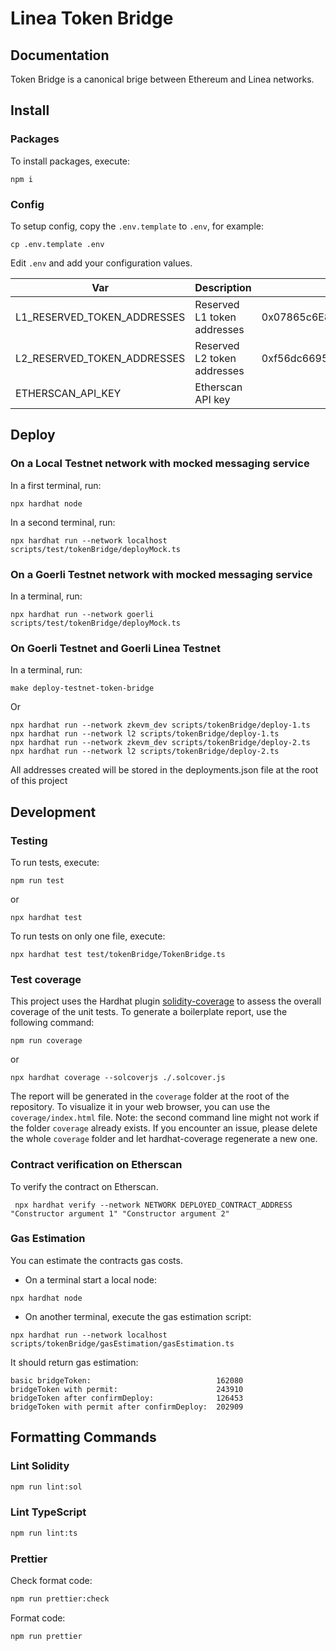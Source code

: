 # Linea Token Bridge

## Documentation

Token Bridge is a canonical brige between Ethereum and Linea networks.

## Install

### Packages

To install packages, execute:

```shell
npm i
```

### Config

To setup config, copy the `.env.template` to `.env`, for example:

```shell
cp .env.template .env
```

Edit `.env` and add your configuration values.

| Var                         | Description                 | Default                                    |
| --------------------------- | --------------------------- | ------------------------------------------ |
| L1_RESERVED_TOKEN_ADDRESSES | Reserved L1 token addresses | 0x07865c6E87B9F70255377e024ace6630C1Eaa37F |
| L2_RESERVED_TOKEN_ADDRESSES | Reserved L2 token addresses | 0xf56dc6695cF1f5c364eDEbC7Dc7077ac9B586068 |
| ETHERSCAN_API_KEY           | Etherscan API key           |                                            |

## Deploy

### On a Local Testnet network with mocked messaging service

In a first terminal, run:

```shell
npx hardhat node
```

In a second terminal, run:

```shell
npx hardhat run --network localhost scripts/test/tokenBridge/deployMock.ts
```

### On a Goerli Testnet network with mocked messaging service

In a terminal, run:

```shell
npx hardhat run --network goerli scripts/test/tokenBridge/deployMock.ts
```

### On Goerli Testnet and Goerli Linea Testnet

In a terminal, run:

```shell
make deploy-testnet-token-bridge
```

Or

```shell
npx hardhat run --network zkevm_dev scripts/tokenBridge/deploy-1.ts
npx hardhat run --network l2 scripts/tokenBridge/deploy-1.ts
npx hardhat run --network zkevm_dev scripts/tokenBridge/deploy-2.ts
npx hardhat run --network l2 scripts/tokenBridge/deploy-2.ts
```

All addresses created will be stored in the deployments.json file at the root of this project

## Development

### Testing

To run tests, execute:

```shell
npm run test
```

or

```shell
npx hardhat test
```

To run tests on only one file, execute:

```shell
npx hardhat test test/tokenBridge/TokenBridge.ts
```

### Test coverage

This project uses the Hardhat plugin [solidity-coverage](https://github.com/sc-forks/solidity-coverage/blob/master/HARDHAT_README.md) to assess the overall coverage of the unit tests.
To generate a boilerplate report, use the following command:

```shell
npm run coverage
```

or

```shell
npx hardhat coverage --solcoverjs ./.solcover.js
```

The report will be generated in the `coverage` folder at the root of the repository. To visualize it in your web browser, you can use the `coverage/index.html` file.
Note: the second command line might not work if the folder `coverage` already exists. If you encounter an issue, please delete the whole `coverage` folder and let hardhat-coverage regenerate a new one.

### Contract verification on Etherscan

To verify the contract on Etherscan.

```shell
 npx hardhat verify --network NETWORK DEPLOYED_CONTRACT_ADDRESS "Constructor argument 1" "Constructor argument 2"
```

### Gas Estimation

You can estimate the contracts gas costs.

- On a terminal start a local node:

```shell
npx hardhat node
```

- On another terminal, execute the gas estimation script:

```shell
npx hardhat run --network localhost scripts/tokenBridge/gasEstimation/gasEstimation.ts
```

It should return gas estimation:

```shell
basic bridgeToken:                            162080
bridgeToken with permit:                      243910
bridgeToken after confirmDeploy:              126453
bridgeToken with permit after confirmDeploy:  202909
```

## Formatting Commands

### Lint Solidity

```bash
npm run lint:sol
```

### Lint TypeScript

```bash
npm run lint:ts
```

### Prettier

Check format code:

```bash
npm run prettier:check
```

Format code:

```bash
npm run prettier
```
